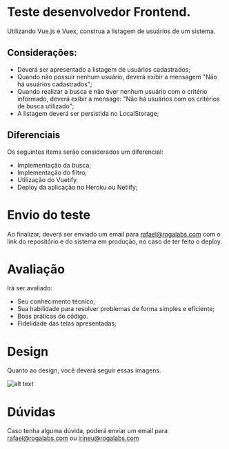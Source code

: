 # Teste desenvolvedor Frontend.

Utilizando Vue.js e Vuex, construa a listagem de usuários de um sistema.

## Considerações:

- Deverá ser apresentado a listagem de usuários cadastrados;
- Quando não possuir nenhum usuário, deverá exibir a mensagem "Não há usuários cadastrados";
- Quando realizar a busca e não tiver nenhum usuário com o critério informado, deverá exibir a mensage: "Não há usuários com os critérios de busca utilizado";
- A listagem deverá ser persistida no LocalStorage;

## Diferenciais
Os seguintes items serão considerados um diferencial:
- Implementação da busca;
- Implementação do filtro;
- Utilização do Vuetify.
- Deploy da aplicação no Heroku ou Netlify;

# Envio do teste

Ao finalizar, deverá ser enviado um email para rafael@rogalabs.com com o link do repositório e do sistema em produção, no caso de ter feito o deploy.

# Avaliação

Irá ser avaliado: 
- Seu conhecimento técnico;
- Sua habilidade para resolver problemas de forma simples e eficiente;
- Boas práticas de código.
- Fidelidade das telas apresentadas;

# Design

Quanto ao design, você deverá seguir essas imagens.

![alt text](/example.png)

# Dúvidas

Caso tenha alguma dúvida, poderá enviar um email para rafael@rogalabs.com ou irineu@rogalabs.com

